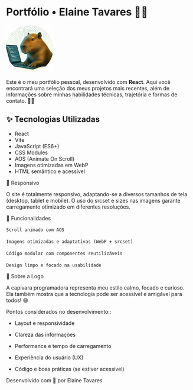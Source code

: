 # Portfólio • Elaine Tavares 👩‍💻

<img src="/public/assets/logo_capivara_ligth_128x128.webp" alt="Logo Capivara" width="128"/>

Este é o meu portfólio pessoal, desenvolvido com **React**. Aqui você encontrará uma seleção dos meus projetos mais recentes, além de informações sobre minhas habilidades técnicas, trajetória e formas de contato. 💼🚀

## ✨ Tecnologias Utilizadas

- React
- Vite
- JavaScript (ES6+)
- CSS Modules
- AOS (Animate On Scroll)
- Imagens otimizadas em WebP
- HTML semântico e acessível


📱 Responsivo

O site é totalmente responsivo, adaptando-se a diversos tamanhos de tela (desktop, tablet e mobile). O uso do srcset e sizes nas imagens garante carregamento otimizado em diferentes resoluções.


🧠 Funcionalidades

    Scroll animado com AOS

    Imagens otimizadas e adaptativas (WebP + srcset)

    Código modular com componentes reutilizáveis

    Design limpo e focado na usabilidade


🐹 Sobre a Logo

A capivara programadora representa meu estilo calmo, focado e curioso. Ela também mostra que a tecnologia pode ser acessível e amigável para todos! 😄

Pontos considerados no desenvolvimento::

  - Layout e responsividade

  - Clareza das informações

  - Performance e tempo de carregamento

  - Experiência do usuário (UX)

  - Código e boas práticas (se estiver acessível)

Desenvolvido com 💚 por Elaine Tavares
